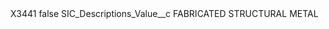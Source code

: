 <?xml version="1.0" encoding="UTF-8"?>
<CustomMetadata xmlns="http://soap.sforce.com/2006/04/metadata" xmlns:xsi="http://www.w3.org/2001/XMLSchema-instance" xmlns:xsd="http://www.w3.org/2001/XMLSchema">
    <label>X3441</label>
    <protected>false</protected>
    <values>
        <field>SIC_Descriptions_Value__c</field>
        <value xsi:type="xsd:string">FABRICATED STRUCTURAL METAL</value>
    </values>
</CustomMetadata>
